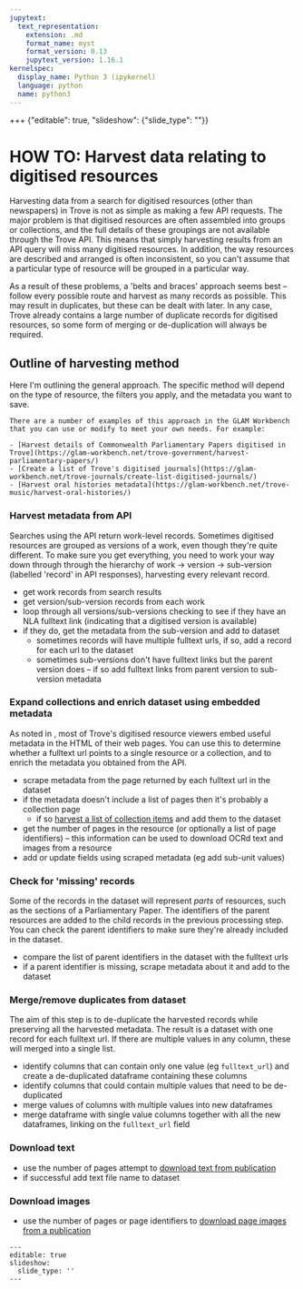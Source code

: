 ```yaml
---
jupytext:
  text_representation:
    extension: .md
    format_name: myst
    format_version: 0.13
    jupytext_version: 1.16.1
kernelspec:
  display_name: Python 3 (ipykernel)
  language: python
  name: python3
---
```


+++ {"editable": true, "slideshow": {"slide_type": ""}}

# HOW TO: Harvest data relating to digitised resources

Harvesting data from a search for digitised resources (other than newspapers) in Trove is not as simple as making a few API requests. The major problem is that digitised resources are often assembled into groups or collections, and the full details of these groupings are not available through the Trove API. This means that simply harvesting results from an API query will miss many digitised resources. In addition, the way resources are described and arranged is often inconsistent, so you can't assume that a particular type of resource will be grouped in a particular way.

As a result of these problems, a 'belts and braces' approach seems best – follow every possible route and harvest as many records as possible. This may result in duplicates, but these can be dealt with later. In any case, Trove already contains a large number of duplicate records for digitised resources, so some form of merging or de-duplication will always be required.

## Outline of harvesting method

Here I'm outlining the general approach. The specific method will depend on the type of resource, the filters you apply, and the metadata you want to save.

```{seealso}
There are a number of examples of this approach in the GLAM Workbench that you can use or modify to meet your own needs. For example:

- [Harvest details of Commonwealth Parliamentary Papers digitised in Trove](https://glam-workbench.net/trove-government/harvest-parliamentary-papers/)
- [Create a list of Trove's digitised journals](https://glam-workbench.net/trove-journals/create-list-digitised-journals/)
- [Harvest oral histories metadata](https://glam-workbench.net/trove-music/harvest-oral-histories/)

```

### Harvest metadata from API

Searches using the API return work-level records. Sometimes digitised resources are grouped as versions of a work, even though they're quite different. To make sure you get everything, you need to work your way down through through the hierarchy of work -> version -> sub-version (labelled 'record' in API responses), harvesting every relevant record.

- get work records from search results
- get version/sub-version records from each work
- loop through all versions/sub-versions checking to see if they have an NLA fulltext link (indicating that a digitised version is available)
- if they do, get the metadata from the sub-version and add to dataset
    - sometimes records will have multiple fulltext urls, if so, add a record for each url to the dataset
    - sometimes sub-versions don't have fulltext links but the parent version does – if so add fulltext links from parent version to sub-version metadata

### Expand collections and enrich dataset using embedded metadata

As noted in [](/other-digitised-resources/how-to/extract-embedded-metadata), most of Trove's digitised resource viewers embed useful metadata in the HTML of their web pages. You can use this to determine whether a fulltext url points to a single resource or a collection, and to enrich the metadata you obtained from the API.

- scrape metadata from the page returned by each fulltext url in the dataset
- if the metadata doesn't include a list of pages then it's probably a collection page
    - if so [harvest a list of collection items](/other-digitised-resources/how-to/get-collection-items) and add them to the dataset
- get the number of pages in the resource (or optionally a list of page identifiers) – this information can be used to download OCRd text and images from a resource
- add or update fields using scraped metadata (eg add sub-unit values)

### Check for 'missing' records

Some of the records in the dataset will represent *parts* of resources, such as the sections of a Parliamentary Paper. The identifiers of the parent resources are added to the child records in the previous processing step. You can check the parent identifiers to make sure they're already included in the dataset.

- compare the list of parent identifiers in the dataset with the fulltext urls
- if a parent identifier is missing, scrape metadata about it and add to the dataset

### Merge/remove duplicates from dataset

The aim of this step is to de-duplicate the harvested records while preserving all the harvested metadata. The result is a dataset with one record for each fulltext url. If there are multiple values in any column, these will merged into a single list.

- identify columns that can contain only one value (eg `fulltext_url`) and create a de-duplicated dataframe containing these columns
- identify columns that could contain multiple values that need to be de-duplicated
- merge values of columns with multiple values into new dataframes
- merge dataframe with single value columns together with all the new dataframes, linking on the `fulltext_url` field

### Download text

- use the number of pages attempt to [download text from publication](/other-digitised-resources/how-to/download-items-text-images)
- if successful add text file name to dataset

### Download images

- use the number of pages or page identifiers to [download page images from a publication](/other-digitised-resources/how-to/download-items-text-images)

```{code-cell} ipython3
---
editable: true
slideshow:
  slide_type: ''
---

```
